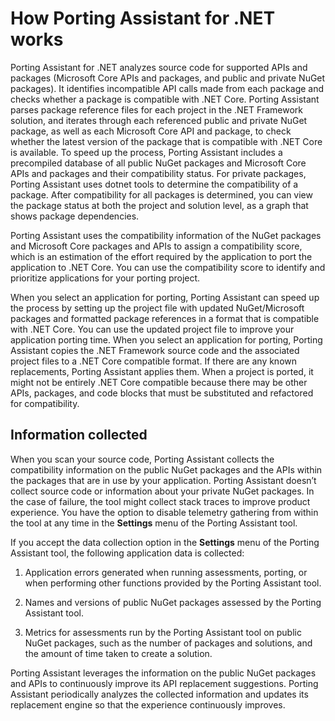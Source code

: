 # How Porting Assistant for \.NET works<a name="how-porting-assistant-works"></a>

Porting Assistant for \.NET analyzes source code for supported APIs and packages \(Microsoft Core APIs and packages, and public and private NuGet packages\)\. It identifies incompatible API calls made from each package and checks whether a package is compatible with \.NET Core\. Porting Assistant parses package reference files for each project in the \.NET Framework solution, and iterates through each referenced public and private NuGet package, as well as each Microsoft Core API and package, to check whether the latest version of the package that is compatible with \.NET Core is available\. To speed up the process, Porting Assistant includes a precompiled database of all public NuGet packages and Microsoft Core APIs and packages and their compatibility status\. For private packages, Porting Assistant uses dotnet tools to determine the compatibility of a package\. After compatibility for all packages is determined, you can view the package status at both the project and solution level, as a graph that shows package dependencies\. 

Porting Assistant uses the compatibility information of the NuGet packages and Microsoft Core packages and APIs to assign a compatibility score, which is an estimation of the effort required by the application to port the application to \.NET Core\. You can use the compatibility score to identify and prioritize applications for your porting project\.

When you select an application for porting, Porting Assistant can speed up the process by setting up the project file with updated NuGet/Microsoft packages and formatted package references in a format that is compatible with \.NET Core\. You can use the updated project file to improve your application porting time\. When you select an application for porting, Porting Assistant copies the \.NET Framework source code and the associated project files to a \.NET Core compatible format\. If there are any known replacements, Porting Assistant applies them\. When a project is ported, it might not be entirely \.NET Core compatible because there may be other APIs, packages, and code blocks that must be substituted and refactored for compatibility\.

## Information collected<a name="porting-assistant-information-collected"></a>

When you scan your source code, Porting Assistant collects the compatibility information on the public NuGet packages and the APIs within the packages that are in use by your application\. Porting Assistant doesn’t collect source code or information about your private NuGet packages\. In the case of failure, the tool might collect stack traces to improve product experience\. You have the option to disable telemetry gathering from within the tool at any time in the **Settings** menu of the Porting Assistant tool\. 

If you accept the data collection option in the **Settings** menu of the Porting Assistant tool, the following application data is collected:

1. Application errors generated when running assessments, porting, or when performing other functions provided by the Porting Assistant tool\.

1. Names and versions of public NuGet packages assessed by the Porting Assistant tool\.

1. Metrics for assessments run by the Porting Assistant tool on public NuGet packages, such as the number of packages and solutions, and the amount of time taken to create a solution\.

Porting Assistant leverages the information on the public NuGet packages and APIs to continuously improve its API replacement suggestions\. Porting Assistant periodically analyzes the collected information and updates its replacement engine so that the experience continuously improves\.
